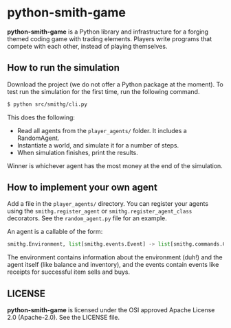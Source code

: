 # python-smith-game

**python-smith-game** is a Python library and infrastructure for a forging
themed coding game with trading elements. Players write programs that compete
with each other, instead of playing themselves.

## How to run the simulation

Download the project (we do not offer a Python package at the moment).
To test run the simulation for the first time, run the following command.

```bash
$ python src/smithg/cli.py
```

This does the following:
* Read all agents from the `player_agents/` folder. It includes a RandomAgent.
* Instantiate a world, and simulate it for a number of steps.
* When simulation finishes, print the results.

Winner is whichever agent has the most money at the end of the simulation.

## How to implement your own agent

Add a file in the `player_agents/` directory. You can register your agents
using the `smithg.register_agent` or `smithg.register_agent_class` decorators.
See the `random_agent.py` file for an example.

An agent is a callable of the form:

```python
smithg.Environment, list[smithg.events.Event] -> list[smithg.commands.Command]
```

The environment contains information about the environment (duh!) and the agent
itself (like balance and inventory), and the events contain events like
receipts for successful item sells and buys.


## LICENSE
**python-smith-game** is licensed under the OSI approved
Apache License 2.0 (Apache-2.0). See the LICENSE file.
